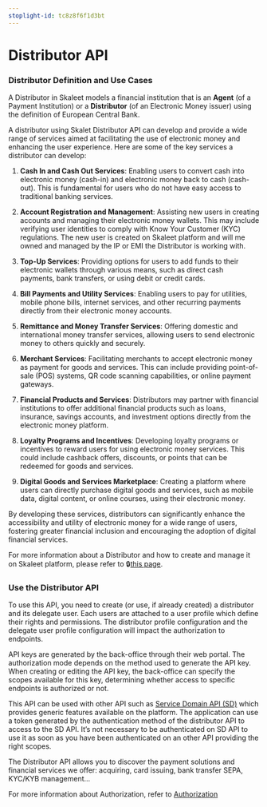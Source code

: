 ```yaml
---
stoplight-id: tc8z8f6f1d3bt
---
```


# Distributor API

### Distributor Definition and Use Cases

A Distributor in Skaleet models a financial institution that is an **Agent** (of a Payment Institution) or a **Distributor** (of an Electronic Money issuer) using the definition of European Central Bank. 

A distributor using Skalet Distributor API can develop and provide a wide range of services aimed at facilitating the use of electronic money and enhancing the user experience. Here are some of the key services a distributor can develop:

1. **Cash In and Cash Out Services**: Enabling users to convert cash into electronic money (cash-in) and electronic money back to cash (cash-out). This is fundamental for users who do not have easy access to traditional banking services.

2. **Account Registration and Management**: Assisting new users in creating accounts and managing their electronic money wallets. This may include verifying user identities to comply with Know Your Customer (KYC) regulations. The new user is created on Skaleet platform and will me owned and managed by the IP or EMI the Distributor is working with.

3. **Top-Up Services**: Providing options for users to add funds to their electronic wallets through various means, such as direct cash payments, bank transfers, or using debit or credit cards.

4. **Bill Payments and Utility Services**: Enabling users to pay for utilities, mobile phone bills, internet services, and other recurring payments directly from their electronic money accounts.

5. **Remittance and Money Transfer Services**: Offering domestic and international money transfer services, allowing users to send electronic money to others quickly and securely.

6. **Merchant Services**: Facilitating merchants to accept electronic money as payment for goods and services. This can include providing point-of-sale (POS) systems, QR code scanning capabilities, or online payment gateways.

7. **Financial Products and Services**: Distributors may partner with financial institutions to offer additional financial products such as loans, insurance, savings accounts, and investment options directly from the electronic money platform.

8. **Loyalty Programs and Incentives**: Developing loyalty programs or incentives to reward users for using electronic money services. This could include cashback offers, discounts, or points that can be redeemed for goods and services.

9. **Digital Goods and Services Marketplace**: Creating a platform where users can directly purchase digital goods and services, such as mobile data, digital content, or online courses, using their electronic money.

By developing these services, distributors can significantly enhance the accessibility and utility of electronic money for a wide range of users, fostering greater financial inclusion and encouraging the adoption of digital financial services.

For more information about a Distributor and how to create and manage it on Skaleet platform, please refer to 🔒[this page](https://tagpay.atlassian.net/servicedesk/customer/portal/1/article/2851834958).

### Use the Distributor API
To use this API, you need to create (or use, if already created) a distributor and its delegate user. Each users are attached to a user profile which define their rights and permissions. The distributor profile configuration and the delegate user profile configuration will impact the authorization to endpoints.

API keys are generated by the back-office through their web portal. The authorization mode depends on the method used to generate the API key. When creating or editing the API key, the back-office can specify the scopes available for this key, determining whether access to specific endpoints is authorized or not.


This API can be used with other API such as  [Service Domain API (SD)](https://api.skaleet.com/docs/api/h2ac47ejqi32d-service-domain-api) which provides generic features available on the platform. The application can use a token generated by the authentication method of the distributor API to access to the SD API.  It’s not necessary to be authenticated on SD API to use it as soon as you have been authenticated on an other API providing the right scopes.  

The Distributor API allows you to discover the payment solutions and financial services we offer: acquiring, card issuing, bank transfer SEPA, KYC/KYB management…

For more information about Authorization, refer to [Authorization](/docs/distributor/oauth2-authorization.md)


